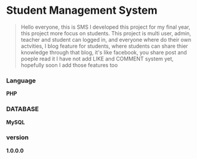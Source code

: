 # Student Management System


>Hello everyone, this is SMS I developed this project for my final year, 
>this project more focus on students.
>This project is multi user, admin, teacher and student can logged in, and everyone
where do their own actvities, I blog feature for students, where students can share
thier knowledge through that blog, it's like facebook, you share post and poeple read it
I have not add LIKE and COMMENT system yet, hopefully soon I add those features too

### Language
**PHP**
### DATABASE
**MySQL**
<br />
### version
**1.0.0.0**
